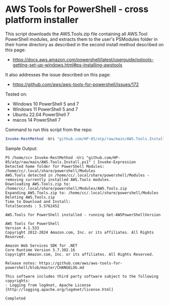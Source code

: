 # AWS Tools for PowerShell - cross platform installer
This script downloads the AWS.Tools.zip file containing all AWS.Tool PowerShell modules, 
and extracts them to the user's PSModules folder in their home directory as described in the second install method described on this page:
* https://docs.aws.amazon.com/powershell/latest/userguide/pstools-getting-set-up-windows.html#ps-installing-awstools

It also addresses the issue described on this page:
* https://github.com/aws/aws-tools-for-powershell/issues/172


Tested on:
* Windows 10 PowerShell 5 and 7
* Windows 11 PowerShell 5 and 7
* Ubuntu 22.04 PowerShell 7
* macos 14 PowerShell 7

Command to run this script from the repo:
```powershell
Invoke-RestMethod -Uri "github.com/HP-85/atp/raw/main/AWS.Tools.Install.ps1" | Invoke-Expression
```

Sample Output:
```
PS /home/cc> Invoke-RestMethod -Uri "github.com/HP-85/atp/raw/main/AWS.Tools.Install.ps1" | Invoke-Expression
Detected home folder for PowerShell Modules: /home/cc/.local/share/powershell/Modules
AWS.Tools detected in /home/cc/.local/share/powershell/Modules - removing currently installed AWS.Tools modules.
Downloading AWS.Tools.zip to: /home/cc/.local/share/powershell/Modules/AWS.Tools.zip
Expanding AWS.Tools.zip to: /home/cc/.local/share/powershell/Modules
Deleting AWS.Tools.zip
Time to Download and Install: 
TotalSeconds : 5.5762452

AWS.Tools for PowerShell installed - running Get-AWSPowerShellVersion 

AWS Tools for PowerShell
Version 4.1.533
Copyright 2012-2024 Amazon.com, Inc. or its affiliates. All Rights Reserved.

Amazon Web Services SDK for .NET
Core Runtime Version 3.7.302.16
Copyright Amazon.com, Inc. or its affiliates. All Rights Reserved.

Release notes: https://github.com/aws/aws-tools-for-powershell/blob/master/CHANGELOG.md

This software includes third party software subject to the following copyrights:
- Logging from log4net, Apache License
[http://logging.apache.org/log4net/license.html]

Completed

```


